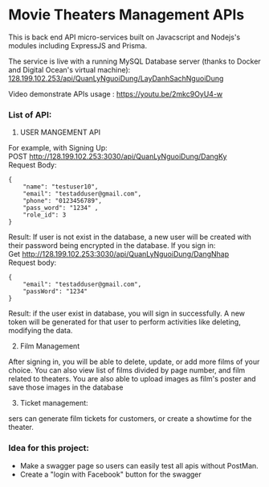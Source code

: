 # Movie Theaters Management APIs

This is back end API micro-services built on Javacscript and Nodejs's modules including ExpressJS and Prisma.

The service is live with a running MySQL Database server (thanks to Docker and Digital Ocean's virtual machine): [128.199.102.253/api/QuanLyNguoiDung/LayDanhSachNguoiDung](128.199.102.253/api/QuanLyNguoiDung/LayDanhSachNguoiDung)

Video demonstrate APIs usage : https://youtu.be/2mkc9OyU4-w

### List of API:  

1. USER MANGEMENT API  

For example, with Signing Up:  
POST http://128.199.102.253:3030/api/QuanLyNguoiDung/DangKy  
Request Body: 

```
{
    "name": "testuser10", 
    "email": "testadduser@gmail.com",
    "phone": "0123456789",
    "pass_word": "1234" ,
    "role_id": 3
}
```

Result: If user is not exist in the database, a new user will be created with their password being encrypted in the database. If you sign in:  
Get http://128.199.102.253:3030/api/QuanLyNguoiDung/DangNhap  
Request body: 
```
{
    "email": "testadduser@gmail.com",
    "passWord": "1234"
}
```

Result: if the user exist in database, you will sign in successfully. A new token will be generated for that user to perform activities like deleting, modifying the data.

2. Film Management

After signing in, you will be able to delete, update, or add more films of your choice. You can also view list of films divided by page number, and film related to theaters. You are also able to upload images as film's poster and save those images in the database

3. Ticket management:

sers can generate film tickets for customers, or create a showtime for the theater.  


### Idea for this project: 
- Make a swagger page so users can easily test all apis without PostMan.
- Create a "login with Facebook" button for the swagger



